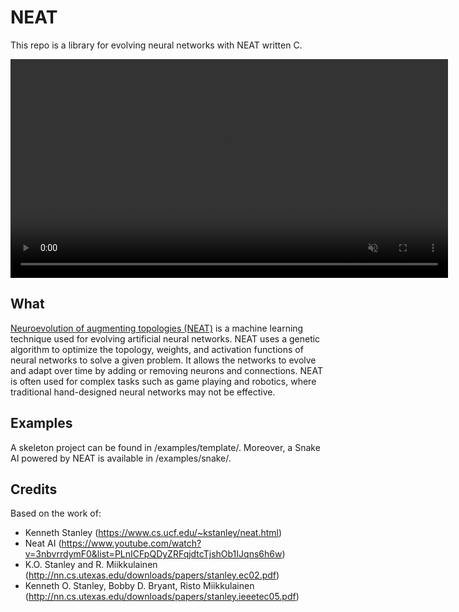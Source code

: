 # NEAT

This repo is a library for evolving neural networks with NEAT written C.

<p align="center">
    <video width="700" loop muted autoplay >
	    <source src="https://github.com/titofra/NEAT/raw/main/resources/snakeNEAT.webm" type="video/mp4">
        Your browser does not support the video tag.
    </video>
</p>

## What
[Neuroevolution of augmenting topologies (NEAT)](https://en.wikipedia.org/wiki/Neuroevolution_of_augmenting_topologies) is a machine learning technique used for evolving artificial neural networks. NEAT uses a genetic algorithm to optimize the topology, weights, and activation functions of neural networks to solve a given problem. It allows the networks to evolve and adapt over time by adding or removing neurons and connections. NEAT is often used for complex tasks such as game playing and robotics, where traditional hand-designed neural networks may not be effective.

## Examples
A skeleton project can be found in /examples/template/. Moreover, a Snake AI powered by NEAT is available in /examples/snake/.

## Credits
Based on the work of:
- Kenneth Stanley (https://www.cs.ucf.edu/~kstanley/neat.html)
- Neat AI (https://www.youtube.com/watch?v=3nbvrrdymF0&list=PLnICFpQDyZRFqjdtcTjshOb1IJqns6h6w)
- K.O. Stanley and R. Miikkulainen (http://nn.cs.utexas.edu/downloads/papers/stanley.ec02.pdf)
- Kenneth O. Stanley, Bobby D. Bryant, Risto Miikkulainen (http://nn.cs.utexas.edu/downloads/papers/stanley.ieeetec05.pdf)
